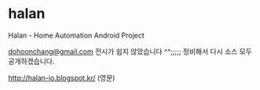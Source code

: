 # halan
Halan - Home Automation Android Project


dohoonchang@gmail.com
전시가 쉽지 않았습니다 ^^;;;;;
정비해서 다시 소스 모두 공개하겠습니다.

http://halan-io.blogspot.kr/ (영문)
